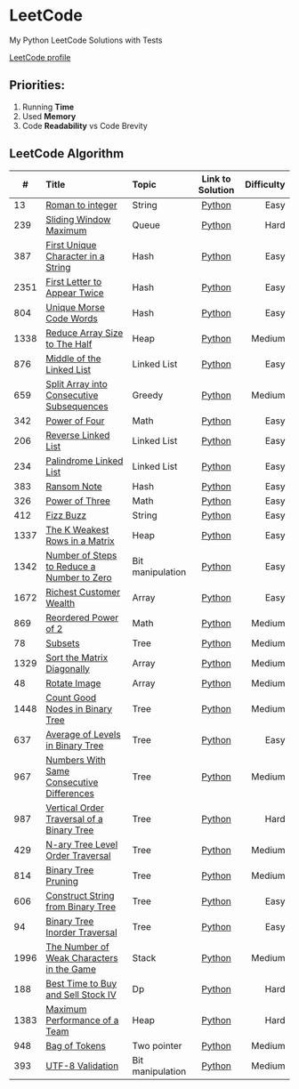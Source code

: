 # LeetCode

My Python LeetCode Solutions with Tests

[LeetCode profile](https://leetcode.com/maatkara/)

## Priorities:

1. Running **Time**
2. Used **Memory**
3. Code **Readability** vs Code Brevity

## LeetCode Algorithm

| #    | Title                                                                                                                   | Topic            |                                                 Link to Solution                                                  | Difficulty |
|------|:------------------------------------------------------------------------------------------------------------------------|:-----------------|:-----------------------------------------------------------------------------------------------------------------:|-----------:|
| 13   | [Roman to integer](https://leetcode.com/problems/roman-to-integer/)                                                     | String           |               [Python](https://github.com/maatkara/LeetCode/blob/main/easy/roman_to_integer_13.py)                |       Easy |
| 239  | [Sliding Window Maximum](https://leetcode.com/problems/sliding-window-maximum/)                                         | Queue            |              [Python](https://github.com/maatkara/LeetCode/blob/main/hard/sliding_window_max_239.py)              |       Hard |
| 387  | [First Unique Character in a String](https://leetcode.com/problems/first-unique-character-in-a-string/)                 | Hash             |            [Python](https://github.com/maatkara/LeetCode/blob/main/easy/first_unique_ch_string_387.py)            |       Easy |
| 2351 | [First Letter to Appear Twice](https://leetcode.com/problems/first-letter-to-appear-twice/)                             | Hash             |        [Python](https://github.com/maatkara/LeetCode/blob/main/easy/first_letter_to_appear_twice_2351.py)         |       Easy |
| 804  | [Unique Morse Code Words](https://leetcode.com/problems/unique-morse-code-words/)                                       | Hash             |           [Python](https://github.com/maatkara/LeetCode/blob/main/easy/unique_morse_code_words_804.py)            |       Easy |
| 1338 | [Reduce Array Size to The Half](https://leetcode.com/problems/reduce-array-size-to-the-half/)                           | Heap             |             [Python](https://github.com/maatkara/LeetCode/blob/main/medium/reduce_array_size_1338.py)             |     Medium |
| 876  | [Middle of the Linked List](https://leetcode.com/problems/middle-of-the-linked-list/)                                   | Linked List      |          [Python](https://github.com/maatkara/LeetCode/blob/main/easy/middle_of_the_linked_list_876.py)           |       Easy |
| 659  | [Split Array into Consecutive Subsequences](https://leetcode.com/problems/split-array-into-consecutive-subsequences/)   | Greedy           | [Python](https://github.com/maatkara/LeetCode/blob/main/medium/split_array_into_consecutive_subsequences_659.py)  |     Medium |
| 342  | [Power of Four](https://leetcode.com/problems/power-of-four/)                                                           | Math             |                [Python](https://github.com/maatkara/LeetCode/blob/main/easy/power_of_four_342.py)                 |       Easy |
| 206  | [Reverse Linked List](https://leetcode.com/problems/reverse-linked-list/)                                               | Linked List      |             [Python](https://github.com/maatkara/LeetCode/blob/main/easy/reverse_linked_list_206.py)              |       Easy |
| 234  | [Palindrome Linked List](https://leetcode.com/problems/palindrome-linked-list/)                                         | Linked List      |            [Python](https://github.com/maatkara/LeetCode/blob/main/easy/palindrome_linked_list_234.py)            |       Easy |
| 383  | [Ransom Note](https://leetcode.com/problems/ransom-note/)                                                               | Hash             |                 [Python](https://github.com/maatkara/LeetCode/blob/main/easy/ransom_note_383.py)                  |       Easy |
| 326  | [Power of Three](https://leetcode.com/problems/power-of-three/)                                                         | Math             |                [Python](https://github.com/maatkara/LeetCode/blob/main/easy/power_of_three_326.py)                |       Easy |
| 412  | [Fizz Buzz](https://leetcode.com/problems/fizz-buzz/)                                                                   | String           |                  [Python](https://github.com/maatkara/LeetCode/blob/main/easy/fizz_buzz_412.py)                   |       Easy |
| 1337 | [The K Weakest Rows in a Matrix](https://leetcode.com/problems/the-k-weakest-rows-in-a-matrix/)                         | Heap             |          [Python](https://github.com/maatkara/LeetCode/blob/main/easy/k_weakest_rows_in_matrix_1337.py)           |       Easy |
| 1342 | [Number of Steps to Reduce a Number to Zero](https://leetcode.com/problems/number-of-steps-to-reduce-a-number-to-zero/) | Bit manipulation |    [Python](https://github.com/maatkara/LeetCode/blob/main/easy/number_of_steps_to_reduce_number_to_0_1342.py)    |       Easy |
| 1672 | [Richest Customer Wealth](https://leetcode.com/problems/richest-customer-wealth/)                                       | Array            |           [Python](https://github.com/maatkara/LeetCode/blob/main/easy/richest_customer_wealth_1672.py)           |       Easy |
| 869  | [Reordered Power of 2](https://leetcode.com/problems/reordered-power-of-2/)                                             | Math             |            [Python](https://github.com/maatkara/LeetCode/blob/main/medium/reordered_power_of_2_869.py)            |     Medium |
| 78   | [Subsets](https://leetcode.com/problems/subsets/)                                                                       | Tree             |                   [Python](https://github.com/maatkara/LeetCode/blob/main/medium/subsets_78.py)                   |     Medium |
| 1329 | [Sort the Matrix Diagonally](https://leetcode.com/problems/sort-the-matrix-diagonally/)                                 | Array            |        [Python](https://github.com/maatkara/LeetCode/blob/main/medium/sort_the_matrix_diagonally_1329.py)         |     Medium |
| 48   | [Rotate Image](https://leetcode.com/problems/rotate-image/)                                                             | Array            |                [Python](https://github.com/maatkara/LeetCode/blob/main/medium/rotate_image_48.py)                 |     Medium |
| 1448 | [Count Good Nodes in Binary Tree](https://leetcode.com/problems/count-good-nodes-in-binary-tree/)                       | Tree             |      [Python](https://github.com/maatkara/LeetCode/blob/main/medium/count_good_nodes_in_binary_tree_1448.py)      |     Medium |
| 637  | [Average of Levels in Binary Tree](https://leetcode.com/problems/average-of-levels-in-binary-tree/)                     | Tree             |       [Python](https://github.com/maatkara/LeetCode/blob/main/easy/average_of_levels_in_binary_tree_637.py)       |       Easy |
| 967  | [Numbers With Same Consecutive Differences](https://leetcode.com/problems/numbers-with-same-consecutive-differences/)   | Tree             | [Python](https://github.com/maatkara/LeetCode/blob/main/medium/numbers_with_same_consecutive_differences_967.py)  |     Medium |
| 987  | [Vertical Order Traversal of a Binary Tree](https://leetcode.com/problems/vertical-order-traversal-of-a-binary-tree/)   | Tree             |  [Python](https://github.com/maatkara/LeetCode/blob/main/hard/vertical_order_traversal_of_a_binary_tree_987.py)   |       Hard |
| 429  | [N-ary Tree Level Order Traversal](https://leetcode.com/problems/n-ary-tree-level-order-traversal/)                     | Tree             |      [Python](https://github.com/maatkara/LeetCode/blob/main/medium/nary_tree_level_order_traversal_429.py)       |     Medium |
| 814  | [Binary Tree Pruning](https://leetcode.com/problems/binary-tree-pruning/)                                               | Tree             |            [Python](https://github.com/maatkara/LeetCode/blob/main/medium/binary_tree_pruning_814.py)             |     Medium |
| 606  | [Construct String from Binary Tree](https://leetcode.com/problems/construct-string-from-binary-tree/)                   | Tree             |      [Python](https://github.com/maatkara/LeetCode/blob/main/easy/construct_string_from_binary_tree_606.py)       |       Easy |
| 94   | [Binary Tree Inorder Traversal](https://leetcode.com/problems/binary-tree-inorder-traversal/)                           | Tree             |         [Python](https://github.com/maatkara/LeetCode/blob/main/easy/binary_tree_inorder_traversal_94.py)         |       Easy |
| 1996 | [The Number of Weak Characters in the Game](https://leetcode.com/problems/the-number-of-weak-characters-in-the-game/)   | Stack            | [Python](https://github.com/maatkara/LeetCode/blob/main/medium/the_number_of_weak_characters_in_the_game_1996.py) |     Medium |
| 188  | [Best Time to Buy and Sell Stock IV](https://leetcode.com/problems/best-time-to-buy-and-sell-stock-iv/)                 | Dp               |      [Python](https://github.com/maatkara/LeetCode/blob/main/hard/best_time_to_buy_and_sell_stock_IV_188.py)      |       Hard |
| 1383 | [Maximum Performance of a Team](https://leetcode.com/problems/maximum-performance-of-a-team/)                           | Heap             |        [Python](https://github.com/maatkara/LeetCode/blob/main/hard/maximum_performance_of_a_team_1383.py)        |       Hard |
| 948  | [Bag of Tokens](https://leetcode.com/problems/bag-of-tokens/)                                                           | Two pointer      |               [Python](https://github.com/maatkara/LeetCode/blob/main/medium/bag-of-tokens-948.py)                |     Medium |
| 393  | [UTF-8 Validation](https://leetcode.com/problems/utf-8-validation/)                                                     | Bit manipulation |              [Python](https://github.com/maatkara/LeetCode/blob/main/medium/utf-8-validation-393.py)              |     Medium |


